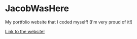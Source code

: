 # JacobWasHere
My portfolio website that I coded myself! (I'm very proud of it!)

[Link to the website!](https://jacobwashere.com)
